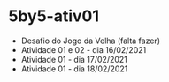 # 5by5-ativ01
- Desafio do Jogo da Velha (falta fazer)
- Atividade 01 e 02 - dia 16/02/2021
- Atividade 01 - dia 17/02/2021
- Atividade 01 - dia 18/02/2021
